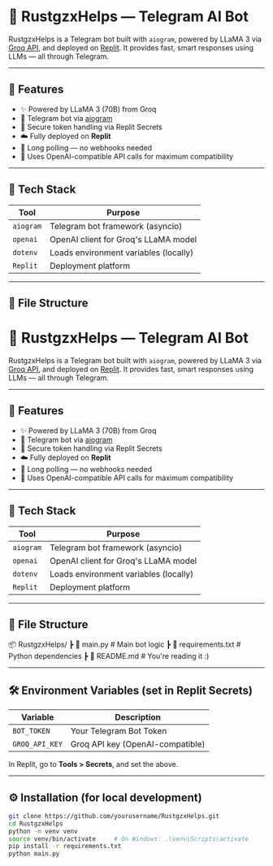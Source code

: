 # 🤖 RustgzxHelps — Telegram AI Bot

RustgzxHelps is a Telegram bot built with `aiogram`, powered by LLaMA 3 via [Groq API](https://groq.com/), and deployed on [Replit](https://replit.com/). It provides fast, smart responses using LLMs — all through Telegram.

---

## 🚀 Features

- ✨ Powered by LLaMA 3 (70B) from Groq
- 🤖 Telegram bot via [aiogram](https://docs.aiogram.dev/)
- 🔐 Secure token handling via Replit Secrets
- ☁️ Fully deployed on **Replit**
- 🔄 Long polling — no webhooks needed
- 🧠 Uses OpenAI-compatible API calls for maximum compatibility

---

## 🧩 Tech Stack

| Tool       | Purpose                              |
|------------|--------------------------------------|
| `aiogram`  | Telegram bot framework (asyncio)     |
| `openai`   | OpenAI client for Groq's LLaMA model |
| `dotenv`   | Loads environment variables (locally)|
| `Replit`   | Deployment platform                  |

---

## 📁 File Structure
# 🤖 RustgzxHelps — Telegram AI Bot

RustgzxHelps is a Telegram bot built with `aiogram`, powered by LLaMA 3 via [Groq API](https://groq.com/), and deployed on [Replit](https://replit.com/). It provides fast, smart responses using LLMs — all through Telegram.

---

## 🚀 Features

- ✨ Powered by LLaMA 3 (70B) from Groq
- 🤖 Telegram bot via [aiogram](https://docs.aiogram.dev/)
- 🔐 Secure token handling via Replit Secrets
- ☁️ Fully deployed on **Replit**
- 🔄 Long polling — no webhooks needed
- 🧠 Uses OpenAI-compatible API calls for maximum compatibility

---

## 🧩 Tech Stack

| Tool       | Purpose                              |
|------------|--------------------------------------|
| `aiogram`  | Telegram bot framework (asyncio)     |
| `openai`   | OpenAI client for Groq's LLaMA model |
| `dotenv`   | Loads environment variables (locally)|
| `Replit`   | Deployment platform                  |

---

## 📁 File Structure

📦 RustgzxHelps/
┣ 📄 main.py # Main bot logic
┣ 📄 requirements.txt # Python dependencies
┣ 📄 README.md # You're reading it :)


---

## 🛠️ Environment Variables (set in Replit Secrets)

| Variable       | Description                        |
|----------------|------------------------------------|
| `BOT_TOKEN`     | Your Telegram Bot Token            |
| `GROQ_API_KEY`  | Groq API key (OpenAI-compatible)   |

In Replit, go to **Tools > Secrets**, and set the above.

---

## ⚙️ Installation (for local development)

```bash
git clone https://github.com/yourusername/RustgzxHelps.git
cd RustgzxHelps
python -m venv venv
source venv/bin/activate     # On Windows: .\venv\Scripts\activate
pip install -r requirements.txt
python main.py


